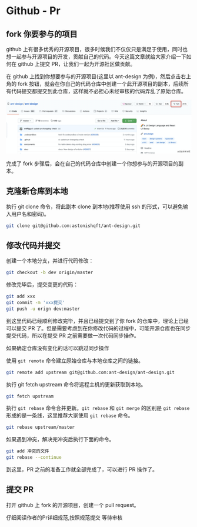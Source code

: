 # Github - Pr

## fork 你要参与的项目

github 上有很多优秀的开源项目，很多时候我们不仅仅只是满足于使用，同时也想一起参与开源项目的开发，贡献自己的代码。今天这篇文章就给大家介绍一下如何在 github 上提交 PR，让我们一起为开源社区做贡献。

在 github 上找到你想要参与的开源项目(这里以 ant-design 为例)，然后点击右上角的 fork 按钮，就会在你自己的代码仓库中创建一个此开源项目的副本，后续所有代码提交都提交到此仓库，这样就不必担心未经审核的代码弄乱了原始仓库。

![pr-fork](/images/articles/pr-fork.png)

完成了 fork 步骤后，会在自己的代码仓库中创建一个你想参与的开源项目的副本。

## 克隆新仓库到本地

执行 git clone 命令，将此副本 clone 到本地(推荐使用 ssh 的形式，可以避免输入用户名和密码)。

```sh
git clone git@github.com:astonishqft/ant-design.git
```

## 修改代码并提交

创建一个本地分支，并进行代码修改：

```sh
git checkout -b dev origin/master
```

修改完毕后，提交变更的代码：

```sh
git add xxx
git commit -m 'xxx提交'
git push -u orign dev:master
```

到这里代码已经顺利修改完毕，并且已经提交到了你 fork 的仓库中，理论上已经可以提交 PR 了。但是需要考虑到在你修改代码的过程中，可能开源仓库也在同步提交代码，所以在提交 PR 之前需要做一次代码同步操作。

如果确定仓库没有变化的话可以跳过同步操作

使用 `git remote` 命令建立原始仓库与本地仓库之间的链接。

```sh
git remote add upstream git@github.com:ant-design/ant-design.git
```

执行 git fetch upstream 命令将远程主机的更新获取到本地。

```sh
git fetch upstream
```

执行 `git rebase` 命令合并更新。`git rebase` 和 `git merge` 的区别是 `git rebase` 形成的是一条线，这里推荐大家使用 `git rebase` 命令。

```sh
git rebase upstream/master
```

如果遇到冲突，解决完冲突后执行下面的命令。

```sh
git add 冲突的文件
git rebase --continue
```

到这里，PR 之前的准备工作就全部完成了，可以进行 PR 操作了。

## 提交 PR

打开 github 上 fork 的开源项目，创建一个 pull request。

仔细阅读作者的Pr详细规范,按照规范提交 等待审核
